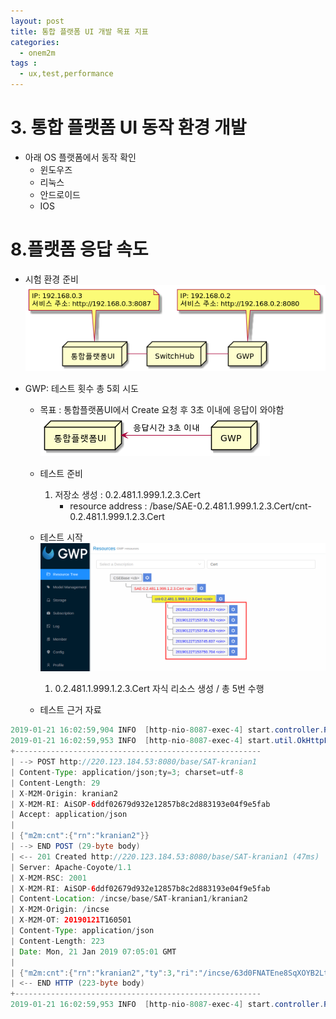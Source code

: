 ```yaml
---
layout: post
title: 통합 플랫폼 UI 개발 목표 지표    
categories:
  - onem2m
tags :   
  - ux,test,performance     
---
```

# 3. 통합 플랫폼  UI 동작 환경 개발
 - 아래 OS 플랫폼에서 동작 확인      
    - 윈도우즈 
    - 리눅스 
    - 안드로이드 
    - IOS     
  
# 8.플랫폼 응답 속도
 - 시험 환경 준비 
![env1](/assets/gwp/2.cert.png)

 - GWP: 테스트 횟수 총 5회 시도
   - 목표 : 통합플랫폼UI에서 Create 요청 후 3초 이내에 응답이 와야함
![env2](/assets/gwp/1.cert.png)    
   - 테스트 준비            
      1. 저장소 생성 : 0.2.481.1.999.1.2.3.Cert      
         - resource address : /base/SAE-0.2.481.1.999.1.2.3.Cert/cnt-0.2.481.1.999.1.2.3.Cert
    - 테스트 시작 
![env3](/assets/gwp/3.record.png)    
      1. 0.2.481.1.999.1.2.3.Cert <cnt> 자식 리소스 <cin> 생성 / 총 5번 수행                   
      
   - 테스트 근거 자료     
```java
2019-01-21 16:02:59,904 INFO  [http-nio-8087-exec-4] start.controller.ResourceController[:138] create request start : >> http://220.123.184.53:8080/base/SAT-kranian1
2019-01-21 16:02:59,953 INFO  [http-nio-8087-exec-4] start.util.OkHttpFactoryUtil$HttpLogger[:127]
+-------------------------------------------------------
| --> POST http://220.123.184.53:8080/base/SAT-kranian1
| Content-Type: application/json;ty=3; charset=utf-8
| Content-Length: 29
| X-M2M-Origin: kranian2
| X-M2M-RI: AiSOP-6ddf02679d932e12857b8c2d883193e04f9e5fab
| Accept: application/json
|
| {"m2m:cnt":{"rn":"kranian2"}}
| --> END POST (29-byte body)
| <-- 201 Created http://220.123.184.53:8080/base/SAT-kranian1 (47ms)
| Server: Apache-Coyote/1.1
| X-M2M-RSC: 2001
| X-M2M-RI: AiSOP-6ddf02679d932e12857b8c2d883193e04f9e5fab
| Content-Location: /incse/base/SAT-kranian1/kranian2
| X-M2M-Origin: /incse
| X-M2M-OT: 20190121T160501
| Content-Type: application/json
| Content-Length: 223
| Date: Mon, 21 Jan 2019 07:05:01 GMT
|
| {"m2m:cnt":{"rn":"kranian2","ty":3,"ri":"/incse/63d0FNATEne8SqXOYB2Lte","pi":"/incse/SSAT-kranian1","ct":"20190121T160501","lt":"20190121T160501","et":"99991231T235959","st":0,"cr":"kranian2","mia":2592000,"cni":0,"cbs":0}}
| <-- END HTTP (223-byte body)
+-------------------------------------------------------
2019-01-21 16:02:59,953 INFO  [http-nio-8087-exec-4] start.controller.ResourceController[:142] create response end : >>  duration time 49ms
```      
                      
  